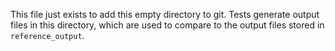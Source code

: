 This file just exists to add this empty directory to git.
Tests generate output files in this directory, which are used to compare to the output files stored in `reference_output`.
